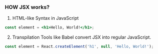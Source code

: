 ### HOW JSX works?
1. HTML-like Syntax in JavaScript
```jsx
const element = <h1>Hello, World!</h1>;
``` 

2. Transpilation
Tools like Babel convert JSX into regular JavaScript.
```jsx
const element = React.createElement('h1', null, 'Hello, World!');
```

